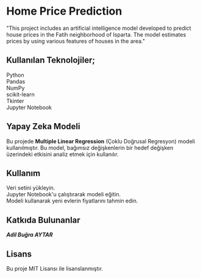 # Home Price Prediction

"This project includes an artificial intelligence model developed to predict house prices in the Fatih neighborhood of Isparta. The model estimates prices by using various features of houses in the area."

## Kullanılan Teknolojiler;

Python<br>
Pandas<br>
NumPy<br>
scikit-learn<br>
Tkinter<br>
Jupyter Notebook

## Yapay Zeka Modeli
Bu projede **Multiple Linear Regression** (Çoklu Doğrusal Regresyon) modeli kullanılmıştır. Bu model, bağımsız değişkenlerin bir hedef değişken üzerindeki etkisini analiz etmek için kullanılır.

## Kullanım
Veri setini yükleyin.<br>
Jupyter Notebook'u çalıştırarak modeli eğitin.<br>
Modeli kullanarak yeni evlerin fiyatlarını tahmin edin.

## Katkıda Bulunanlar
 ***Adil Buğra AYTAR***

## Lisans
Bu proje MIT Lisansı ile lisanslanmıştır.
